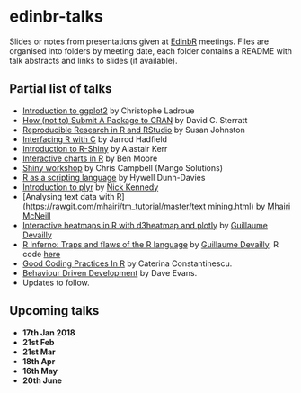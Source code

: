 # edinbr-talks

Slides or notes from presentations given at [EdinbR](http://edinbr.org) meetings. Files are organised into folders by meeting date, each folder contains a README with talk abstracts and links to slides (if available).

## Partial list of talks

* [Introduction to ggplot2](https://github.com/chrislad/edinbr) by Christophe Ladroue
* [How (not to) Submit A Package to CRAN](2015-03-18/Sterratt_HowNotToSubmitAProjectToCRAN.pdf) by David C. Sterratt
* [Reproducible Research in R and RStudio](2015-04-22/Johnston_IntroReproducibleResearchRstudio.pdf) by Susan Johnston
* [Interfacing R with C](2015-04-22/Hadfield_InterfacingRwithC.pdf) by Jarrod Hadfield
* [Introduction to R-Shiny](2015-05-20/Kerr_IntroductionToRShiny.pdf) by Alastair Kerr
* [Interactive charts in R](http://blm.io/talks/edinbr_may) by Ben Moore
* [Shiny workshop](2015-06-17/Campbell_IntroToShinyWorkshop.pptx) by Chris Campbell (Mango Solutions)
* [R as a scripting language](2015-08-19/DunnDavies_RScripting.pdf) by Hywell Dunn-Davies
* [Introduction to plyr](https://rawgit.com/NikNakk/edinbr-talks/Kennedy-talk/2015-09-16/Kennedy_plyr-talk.html) by [Nick Kennedy](https://github.com/NikNakk)
* [Analysing text data with R](https://rawgit.com/mhairi/tm_tutorial/master/text mining.html) by [Mhairi McNeill](https://github.com/Mhairi)
* [Interactive heatmaps in R with d3heatmap and plotly](2015-10-21/InteractiveHeatmapsR.pdf) by [Guillaume Devailly](https://github.com/gdevailly)
* [R Inferno: Traps and flaws of the R language](2015-11-18/Rinferno.pdf) by [Guillaume Devailly](https://github.com/gdevailly), R code [here](2015-11-18/Rinferno.R)
* [Good Coding Practices In R](2015-11-18/GoodCodingPracticesInR.pdf) by Caterina Constantinescu.
* [Behaviour Driven Development](2016-02-17/BehaviourDrivenDevelopment.pdf) by Dave Evans. 
* Updates to follow.


## Upcoming talks

* **17th Jan 2018** 
* **21st Feb**
* **21st Mar**
* **18th Apr**
* **16th May**
* **20th June**
